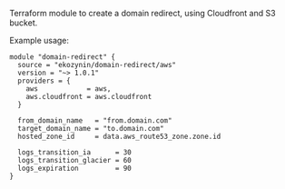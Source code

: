 Terraform module to create a domain redirect, using Cloudfront and S3 bucket.

Example usage:

```hcl
module "domain-redirect" {
  source = "ekozynin/domain-redirect/aws"
  version = "~> 1.0.1"
  providers = {
    aws            = aws,
    aws.cloudfront = aws.cloudfront
  }

  from_domain_name   = "from.domain.com"
  target_domain_name = "to.domain.com"
  hosted_zone_id     = data.aws_route53_zone.zone.id

  logs_transition_ia      = 30
  logs_transition_glacier = 60
  logs_expiration         = 90
}
```
